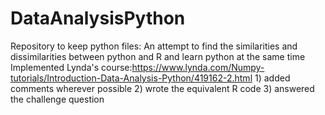 # DataAnalysisPython
Repository to keep python files: An attempt to find the similarities and dissimilarities between python and R and learn python at the same time 
Implemented Lynda's course:https://www.lynda.com/Numpy-tutorials/Introduction-Data-Analysis-Python/419162-2.html 
                            1) added comments wherever possible
                            2) wrote the equivalent R code 
                            3) answered the challenge question
                            



